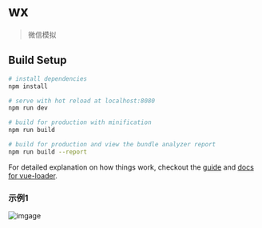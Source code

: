 # wx

> 微信模拟

## Build Setup

``` bash
# install dependencies
npm install

# serve with hot reload at localhost:8080
npm run dev

# build for production with minification
npm run build

# build for production and view the bundle analyzer report
npm run build --report
```

For detailed explanation on how things work, checkout the [guide](http://vuejs-templates.github.io/webpack/) and [docs for vue-loader](http://vuejs.github.io/vue-loader).


### 示例1
![imgage](https://github.com/songhejia/lagou-jobtype/blob/feature/%E5%9B%9B%E7%BA%A7%E7%BA%A7%E8%81%94/doc/image/img-1.jpg)
